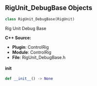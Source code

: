 ## RigUnit_DebugBase Objects

```python
class RigUnit_DebugBase(RigUnit)
```

Rig Unit Debug Base

**C++ Source:**

- **Plugin**: ControlRig
- **Module**: ControlRig
- **File**: RigUnit_DebugBase.h

<a id="unreal.RigUnit_DebugBase.__init__"></a>

#### __init__

```python
def __init__() -> None
```

<a id="unreal.RigUnitMutable"></a>